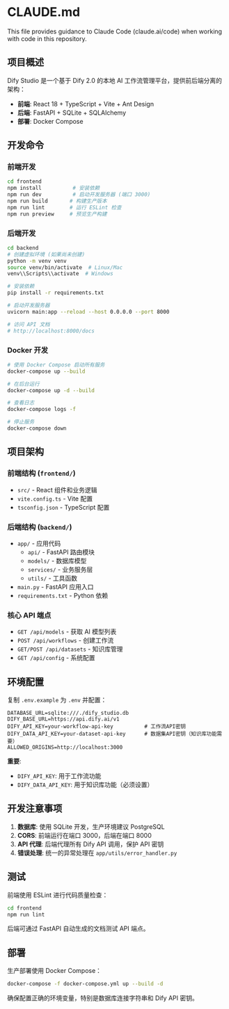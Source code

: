 # CLAUDE.md

This file provides guidance to Claude Code (claude.ai/code) when working with code in this repository.

## 项目概述

Dify Studio 是一个基于 Dify 2.0 的本地 AI 工作流管理平台，提供前后端分离的架构：
- **前端**: React 18 + TypeScript + Vite + Ant Design
- **后端**: FastAPI + SQLite + SQLAlchemy
- **部署**: Docker Compose

## 开发命令

### 前端开发
```bash
cd frontend
npm install          # 安装依赖
npm run dev          # 启动开发服务器 (端口 3000)
npm run build       # 构建生产版本
npm run lint        # 运行 ESLint 检查
npm run preview     # 预览生产构建
```

### 后端开发
```bash
cd backend
# 创建虚拟环境 (如果尚未创建)
python -m venv venv
source venv/bin/activate  # Linux/Mac
venv\\Scripts\\activate  # Windows

# 安装依赖
pip install -r requirements.txt

# 启动开发服务器
uvicorn main:app --reload --host 0.0.0.0 --port 8000

# 访问 API 文档
# http://localhost:8000/docs
```

### Docker 开发
```bash
# 使用 Docker Compose 启动所有服务
docker-compose up --build

# 在后台运行
docker-compose up -d --build

# 查看日志
docker-compose logs -f

# 停止服务
docker-compose down
```

## 项目架构

### 前端结构 (`frontend/`)
- `src/` - React 组件和业务逻辑
- `vite.config.ts` - Vite 配置
- `tsconfig.json` - TypeScript 配置

### 后端结构 (`backend/`)
- `app/` - 应用代码
  - `api/` - FastAPI 路由模块
  - `models/` - 数据库模型
  - `services/` - 业务服务层
  - `utils/` - 工具函数
- `main.py` - FastAPI 应用入口
- `requirements.txt` - Python 依赖

### 核心 API 端点
- `GET /api/models` - 获取 AI 模型列表
- `POST /api/workflows` - 创建工作流
- `GET/POST /api/datasets` - 知识库管理
- `GET /api/config` - 系统配置

## 环境配置

复制 `.env.example` 为 `.env` 并配置：
```env
DATABASE_URL=sqlite:///./dify_studio.db
DIFY_BASE_URL=https://api.dify.ai/v1
DIFY_API_KEY=your-workflow-api-key          # 工作流API密钥
DIFY_DATA_API_KEY=your-dataset-api-key      # 数据集API密钥（知识库功能需要）
ALLOWED_ORIGINS=http://localhost:3000
```

**重要**:
- `DIFY_API_KEY`: 用于工作流功能
- `DIFY_DATA_API_KEY`: 用于知识库功能（必须设置）

## 开发注意事项

1. **数据库**: 使用 SQLite 开发，生产环境建议 PostgreSQL
2. **CORS**: 前端运行在端口 3000，后端在端口 8000
3. **API 代理**: 后端代理所有 Dify API 调用，保护 API 密钥
4. **错误处理**: 统一的异常处理在 `app/utils/error_handler.py`

## 测试

前端使用 ESLint 进行代码质量检查：
```bash
cd frontend
npm run lint
```

后端可通过 FastAPI 自动生成的文档测试 API 端点。

## 部署

生产部署使用 Docker Compose：
```bash
docker-compose -f docker-compose.yml up --build -d
```

确保配置正确的环境变量，特别是数据库连接字符串和 Dify API 密钥。